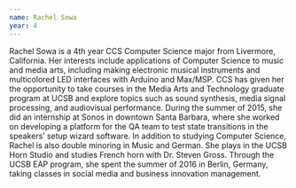 ```yaml
---
name: Rachel Sowa
year: 4
---
```


Rachel Sowa is a 4th year CCS Computer Science major from Livermore, California. Her interests include applications of Computer Science to music and media arts, including making electronic musical instruments and multicolored LED interfaces with Arduino and Max/MSP. CCS has given her the opportunity to take courses in the Media Arts and Technology graduate program at UCSB and explore topics such as sound synthesis, media signal processing, and audiovisual performance. During the summer of 2015, she did an internship at Sonos in downtown Santa Barbara, where she worked on developing a platform for the QA team to test state transitions in the speakers’ setup wizard software. In addition to studying Computer Science, Rachel is also double minoring in Music and German. She plays in the UCSB Horn Studio and studies French horn with Dr. Steven Gross. Through the UCSB EAP program, she spent the summer of 2016 in Berlin, Germany, taking classes in social media and business innovation management. 
